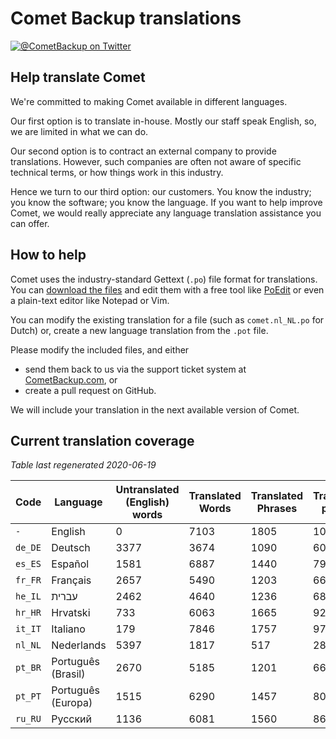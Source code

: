 # Comet Backup translations

[![@CometBackup on Twitter](https://img.shields.io/badge/twitter-%40CometBackup-blue.svg?style=flat)](https://twitter.com/CometBackup)

## Help translate Comet

We're committed to making Comet available in different languages.

Our first option is to translate in-house. Mostly our staff speak English, so, we are limited in what we can do.

Our second option is to contract an external company to provide translations. However, such companies are often not aware of specific technical terms, or how things work in this industry.

Hence we turn to our third option: our customers. You know the industry; you know the software; you know the language. If you want to help improve Comet, we would really appreciate any language translation assistance you can offer.

## How to help

Comet uses the industry-standard Gettext (`.po`) file format for translations. You can [download the files](https://github.com/CometBackup/translations/archive/master.zip) and edit them with a free tool like [PoEdit](https://poedit.net/) or even a plain-text editor like Notepad or Vim.

You can modify the existing translation for a file (such as `comet.nl_NL.po` for Dutch) or, create a new language translation from the `.pot` file.

Please modify the included files, and either 
- send them back to us via the support ticket system at [CometBackup.com](https://cometbackup.com/), or
- create a pull request on GitHub.

We will include your translation in the next available version of Comet.

## Current translation coverage

*Table last regenerated 2020-06-19*

|Code    |Language              |Untranslated (English) words |Translated Words |Translated Phrases |Translation percent
|--------|----------------------|-----------------------------|-----------------|-------------------|--------------------
|`-`     |English               |0                            |7103             |1805               |  100.00
|`de_DE` |Deutsch               |3377                         |3674             |1090               |   60.39
|`es_ES` |Español               |1581                         |6887             |1440               |   79.78
|`fr_FR` |Français              |2657                         |5490             |1203               |   66.65
|`he_IL` |עברית‬                 |2462                         |4640             |1236               |   68.48
|`hr_HR` |Hrvatski              |733                          |6063             |1665               |   92.24
|`it_IT` |Italiano              |179                          |7846             |1757               |   97.34
|`nl_NL` |Nederlands            |5397                         |1817             |517                |   28.64
|`pt_BR` |Português (Brasil)    |2670                         |5185             |1201               |   66.54
|`pt_PT` |Português (Europa)    |1515                         |6290             |1457               |   80.72
|`ru_RU` |Русский               |1136                         |6081             |1560               |   86.43
